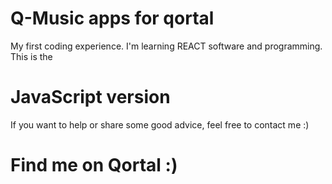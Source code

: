 # Q-Music apps for qortal
My first coding experience. I'm learning REACT software and programming. This is the 
# JavaScript version

If you want to help or share some good advice, feel free to contact me :)

# Find me on Qortal :)
